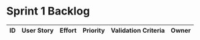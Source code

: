 # Sprint 1 Backlog
| ID | User Story | Effort | Priority | Validation Criteria | Owner |
|----|------------|--------|----------|---------------------|-------|